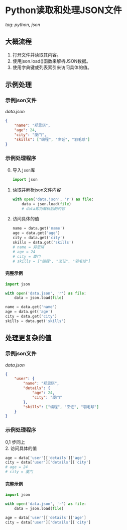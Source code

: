 # Python读取和处理JSON文件
*tag: python, json*  

## 大概流程
1. 打开文件并读取其内容。
2. 使用json.load()函数来解析JSON数据。
3. 使用字典键或列表索引来访问具体的值。

## 示例处理

### 示例json文件
*data.json*  
```json
{
    "name": "郑思琪",
    "age": 24,
    "city": "厦门",
    "skills": ["编程", "烹饪", "羽毛球"]
}
```

### 示例处理程序
0. 导入`json`库  
   ```python
   import json
   ```
1. 读取并解析json文件内容  
   ```python
   with open('data.json', 'r') as file:
       data = json.load(file)
       # data即为解析后的内容
   ```
2. 访问具体的值  
   ```python
   name = data.get('name')
   age = data.get('age')
   city = data.get('city')
   skills = data.get('skills')
   # name = 郑思琪
   # age = 24
   # city = 厦门
   # skills = ["编程", "烹饪", "羽毛球"]
   ```

#### 完整示例
```python
import json

with open('data.json', 'r') as file:
    data = json.load(file)

name = data.get('name')
age = data.get('age')
city = data.get('city')
skills = data.get('skills')
```

## 处理更复杂的值

### 示例json文件
*data.json*  
```json
{
    "user": {
        "name": "郑思琪",
        "details": {
            "age": 24,
            "city": "厦门"
        },
        "skills": ["编程", "烹饪", "羽毛球"]
    }
}
```

### 示例处理程序
0,1 步同上  
2. 访问具体的值  
   ```python
   age = data['user']['details']['age']
   city = data['user']['details']['city']
   # age = 24
   # city = 厦门
   ```

#### 完整示例
```python
import json

with open('data.json', 'r') as file:
    data = json.load(file)

age = data['user']['details']['age']
city = data['user']['details']['city']
```

